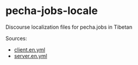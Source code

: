 # pecha-jobs-locale

Discourse localization files for pecha.jobs in Tibetan  
  
Sources:  
- [client.en.yml](https://github.com/discourse/discourse/blob/main/config/locales/client.en.yml)
- [server.en.yml](https://github.com/discourse/discourse/blob/main/config/locales/server.en.yml)
